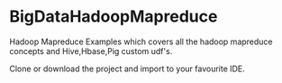 # BigDataHadoopMapreduce
Hadoop Mapreduce Examples which covers all the hadoop mapreduce concepts and Hive,Hbase,Pig custom udf's.

Clone or download the project and import to your favourite IDE.
